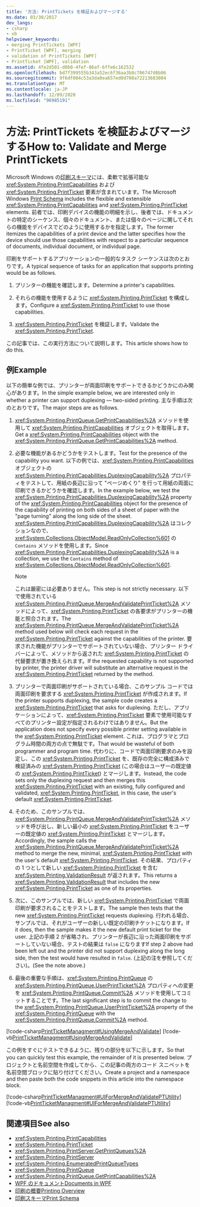 ```yaml
---
title: '方法: PrintTickets を検証およびマージする'
ms.date: 03/30/2017
dev_langs:
- csharp
- vb
helpviewer_keywords:
- merging PrintTickets [WPF]
- PrintTicket [WPF], merging
- validation of PrintTickets [WPF]
- PrintTicket [WPF], validation
ms.assetid: 4fe2d501-d0b0-4fef-86af-6ffe6c162532
ms.openlocfilehash: bd7f399555b343a52ec6f36aa3b8c706747d8b06
ms.sourcegitcommit: 9f6df084c53a3da0ea657ed0d708a72213683084
ms.translationtype: MT
ms.contentlocale: ja-JP
ms.lasthandoff: 12/09/2020
ms.locfileid: "96985191"
---
```

# <a name="how-to-validate-and-merge-printtickets"></a><span data-ttu-id="85393-102">方法: PrintTickets を検証およびマージする</span><span class="sxs-lookup"><span data-stu-id="85393-102">How to: Validate and Merge PrintTickets</span></span>
<span data-ttu-id="85393-103">Microsoft Windows の[印刷スキーマ](/windows/win32/printdocs/printschema)には、柔軟で拡張可能な <xref:System.Printing.PrintCapabilities> および <xref:System.Printing.PrintTicket> 要素が含まれています。</span><span class="sxs-lookup"><span data-stu-id="85393-103">The Microsoft Windows [Print Schema](/windows/win32/printdocs/printschema) includes the flexible and extensible <xref:System.Printing.PrintCapabilities> and <xref:System.Printing.PrintTicket> elements.</span></span> <span data-ttu-id="85393-104">前者では、印刷デバイスの機能の明細を示し、後者では、ドキュメントの特定のシーケンス、個々のドキュメント、または個々のページに関してそれらの機能をデバイスでどのように使用するかを指定します。</span><span class="sxs-lookup"><span data-stu-id="85393-104">The former itemizes the capabilities of a print device and the latter specifies how the device should use those capabilities with respect to a particular sequence of documents, individual document, or individual page.</span></span>  
  
 <span data-ttu-id="85393-105">印刷をサポートするアプリケーションの一般的なタスク シーケンスは次のとおりです。</span><span class="sxs-lookup"><span data-stu-id="85393-105">A typical sequence of tasks for an application that supports printing would be as follows.</span></span>  
  
1. <span data-ttu-id="85393-106">プリンターの機能を確認します。</span><span class="sxs-lookup"><span data-stu-id="85393-106">Determine a printer's capabilities.</span></span>  
  
2. <span data-ttu-id="85393-107">それらの機能を使用するように <xref:System.Printing.PrintTicket> を構成します。</span><span class="sxs-lookup"><span data-stu-id="85393-107">Configure a <xref:System.Printing.PrintTicket> to use those capabilities.</span></span>  
  
3. <span data-ttu-id="85393-108"><xref:System.Printing.PrintTicket> を検証します。</span><span class="sxs-lookup"><span data-stu-id="85393-108">Validate the <xref:System.Printing.PrintTicket>.</span></span>  
  
 <span data-ttu-id="85393-109">この記事では、この実行方法について説明します。</span><span class="sxs-lookup"><span data-stu-id="85393-109">This article shows how to do this.</span></span>  
  
## <a name="example"></a><span data-ttu-id="85393-110">例</span><span class="sxs-lookup"><span data-stu-id="85393-110">Example</span></span>  
 <span data-ttu-id="85393-111">以下の簡単な例では、プリンターが両面印刷をサポートできるかどうかにのみ関心があります。</span><span class="sxs-lookup"><span data-stu-id="85393-111">In the simple example below, we are interested only in whether a printer can support duplexing — two-sided printing.</span></span> <span data-ttu-id="85393-112">主な手順は次のとおりです。</span><span class="sxs-lookup"><span data-stu-id="85393-112">The major steps are as follows.</span></span>  
  
1. <span data-ttu-id="85393-113"><xref:System.Printing.PrintQueue.GetPrintCapabilities%2A> メソッドを使用して <xref:System.Printing.PrintCapabilities> オブジェクトを取得します。</span><span class="sxs-lookup"><span data-stu-id="85393-113">Get a <xref:System.Printing.PrintCapabilities> object with the <xref:System.Printing.PrintQueue.GetPrintCapabilities%2A> method.</span></span>  
  
2. <span data-ttu-id="85393-114">必要な機能があるかどうかをテストします。</span><span class="sxs-lookup"><span data-stu-id="85393-114">Test for the presence of the capability you want.</span></span> <span data-ttu-id="85393-115">以下の例では、<xref:System.Printing.PrintCapabilities> オブジェクトの <xref:System.Printing.PrintCapabilities.DuplexingCapability%2A> プロパティをテストして、用紙の長辺に沿って "ページめくり" を行って用紙の両面に印刷できるかどうかを確認します。</span><span class="sxs-lookup"><span data-stu-id="85393-115">In the example below, we test the <xref:System.Printing.PrintCapabilities.DuplexingCapability%2A> property of the <xref:System.Printing.PrintCapabilities> object for the presence of the capability of printing on both sides of a sheet of paper with the "page turning" along the long side of the sheet.</span></span> <span data-ttu-id="85393-116"><xref:System.Printing.PrintCapabilities.DuplexingCapability%2A> はコレクションなので、<xref:System.Collections.ObjectModel.ReadOnlyCollection%601> の `Contains` メソッドを使用します。</span><span class="sxs-lookup"><span data-stu-id="85393-116">Since <xref:System.Printing.PrintCapabilities.DuplexingCapability%2A> is a collection, we use the `Contains` method of <xref:System.Collections.ObjectModel.ReadOnlyCollection%601>.</span></span>  
  
    > [!NOTE]
    > <span data-ttu-id="85393-117">これは厳密には必要ありません。</span><span class="sxs-lookup"><span data-stu-id="85393-117">This step is not strictly necessary.</span></span> <span data-ttu-id="85393-118">以下で使用されている <xref:System.Printing.PrintQueue.MergeAndValidatePrintTicket%2A> メソッドによって、<xref:System.Printing.PrintTicket> の各要求がプリンターの機能と照合されます。</span><span class="sxs-lookup"><span data-stu-id="85393-118">The <xref:System.Printing.PrintQueue.MergeAndValidatePrintTicket%2A> method used below will check each request in the <xref:System.Printing.PrintTicket> against the capabilities of the printer.</span></span> <span data-ttu-id="85393-119">要求された機能がプリンターでサポートされていない場合、プリンター ドライバーによって、メソッドから返された <xref:System.Printing.PrintTicket> の代替要求が置き換えられます。</span><span class="sxs-lookup"><span data-stu-id="85393-119">If the requested capability is not supported by printer, the printer driver will substitute an alternative request in the <xref:System.Printing.PrintTicket> returned by the method.</span></span>  
  
3. <span data-ttu-id="85393-120">プリンターで両面印刷がサポートされている場合、このサンプル コードでは両面印刷を要求する <xref:System.Printing.PrintTicket> が作成されます。</span><span class="sxs-lookup"><span data-stu-id="85393-120">If the printer supports duplexing, the sample code creates a <xref:System.Printing.PrintTicket> that asks for duplexing.</span></span> <span data-ttu-id="85393-121">ただし、アプリケーションによって、<xref:System.Printing.PrintTicket> 要素で使用可能なすべてのプリンター設定が指定されるわけではありません。</span><span class="sxs-lookup"><span data-stu-id="85393-121">But the application does not specify every possible printer setting available in the <xref:System.Printing.PrintTicket> element.</span></span> <span data-ttu-id="85393-122">これは、プログラマとプログラム時間の両方の点で無駄です。</span><span class="sxs-lookup"><span data-stu-id="85393-122">That would be wasteful of both programmer and program time.</span></span> <span data-ttu-id="85393-123">代わりに、コードで両面印刷要求のみを設定し、この <xref:System.Printing.PrintTicket> を、既存の完全に構成済みで検証済みの <xref:System.Printing.PrintTicket> (この場合はユーザーの既定値の <xref:System.Printing.PrintTicket>) とマージします。</span><span class="sxs-lookup"><span data-stu-id="85393-123">Instead, the code sets only the duplexing request and then merges this <xref:System.Printing.PrintTicket> with an existing, fully configured and validated, <xref:System.Printing.PrintTicket>, in this case, the user's default <xref:System.Printing.PrintTicket>.</span></span>  
  
4. <span data-ttu-id="85393-124">そのため、このサンプルでは、<xref:System.Printing.PrintQueue.MergeAndValidatePrintTicket%2A> メソッドを呼び出し、新しい最小の <xref:System.Printing.PrintTicket> をユーザーの既定値の <xref:System.Printing.PrintTicket> とマージします。</span><span class="sxs-lookup"><span data-stu-id="85393-124">Accordingly, the sample calls the <xref:System.Printing.PrintQueue.MergeAndValidatePrintTicket%2A> method to merge the new, minimal, <xref:System.Printing.PrintTicket> with the user's default <xref:System.Printing.PrintTicket>.</span></span> <span data-ttu-id="85393-125">その結果、プロパティの 1 つとして新しい <xref:System.Printing.PrintTicket> を含む <xref:System.Printing.ValidationResult> が返されます。</span><span class="sxs-lookup"><span data-stu-id="85393-125">This returns a <xref:System.Printing.ValidationResult> that includes the new <xref:System.Printing.PrintTicket> as one of its properties.</span></span>  
  
5. <span data-ttu-id="85393-126">次に、このサンプルでは、新しい <xref:System.Printing.PrintTicket> で両面印刷が要求されることをテストします。</span><span class="sxs-lookup"><span data-stu-id="85393-126">The sample then tests that the new <xref:System.Printing.PrintTicket> requests duplexing.</span></span> <span data-ttu-id="85393-127">行われる場合、サンプルでは、それがユーザーの新しい既定の印刷チケットになります。</span><span class="sxs-lookup"><span data-stu-id="85393-127">If it does, then the sample makes it the new default print ticket for the user.</span></span> <span data-ttu-id="85393-128">上記の手順 2 が省略され、プリンターが長辺に沿った両面印刷をサポートしていない場合、テストの結果は `false` になります</span><span class="sxs-lookup"><span data-stu-id="85393-128">If step 2 above had been left out and the printer did not support duplexing along the long side, then the test would have resulted in `false`.</span></span> <span data-ttu-id="85393-129">(上記の注を参照してください)。</span><span class="sxs-lookup"><span data-stu-id="85393-129">(See the note above.)</span></span>  
  
6. <span data-ttu-id="85393-130">最後の重要な手順は、<xref:System.Printing.PrintQueue> の <xref:System.Printing.PrintQueue.UserPrintTicket%2A> プロパティへの変更を <xref:System.Printing.PrintQueue.Commit%2A> メソッドを使用してコミットすることです。</span><span class="sxs-lookup"><span data-stu-id="85393-130">The last significant step is to commit the change to the <xref:System.Printing.PrintQueue.UserPrintTicket%2A> property of the <xref:System.Printing.PrintQueue> with the <xref:System.Printing.PrintQueue.Commit%2A> method.</span></span>  
  
 [!code-csharp[PrintTicketManagment#UsingMergeAndValidate](~/samples/snippets/csharp/VS_Snippets_Wpf/PrintTicketManagment/CSharp/printticket.cs#usingmergeandvalidate)]
 [!code-vb[PrintTicketManagment#UsingMergeAndValidate](~/samples/snippets/visualbasic/VS_Snippets_Wpf/PrintTicketManagment/visualbasic/printticket.vb#usingmergeandvalidate)]  
  
 <span data-ttu-id="85393-131">この例をすぐにテストできるように、残りの部分を以下に示します。</span><span class="sxs-lookup"><span data-stu-id="85393-131">So that you can quickly test this example, the remainder of it is presented below.</span></span> <span data-ttu-id="85393-132">プロジェクトと名前空間を作成してから、この記事の両方のコード スニペットを名前空間ブロックに貼り付けてください。</span><span class="sxs-lookup"><span data-stu-id="85393-132">Create a project and a namespace and then paste both the code snippets in this article into the namespace block.</span></span>  
  
 [!code-csharp[PrintTicketManagment#UIForMergeAndValidatePTUtility](~/samples/snippets/csharp/VS_Snippets_Wpf/PrintTicketManagment/CSharp/printticket.cs#uiformergeandvalidateptutility)]
 [!code-vb[PrintTicketManagment#UIForMergeAndValidatePTUtility](~/samples/snippets/visualbasic/VS_Snippets_Wpf/PrintTicketManagment/visualbasic/printticket.vb#uiformergeandvalidateptutility)]  
  
## <a name="see-also"></a><span data-ttu-id="85393-133">関連項目</span><span class="sxs-lookup"><span data-stu-id="85393-133">See also</span></span>

- <xref:System.Printing.PrintCapabilities>
- <xref:System.Printing.PrintTicket>
- <xref:System.Printing.PrintServer.GetPrintQueues%2A>
- <xref:System.Printing.PrintServer>
- <xref:System.Printing.EnumeratedPrintQueueTypes>
- <xref:System.Printing.PrintQueue>
- <xref:System.Printing.PrintQueue.GetPrintCapabilities%2A>
- [<span data-ttu-id="85393-134">WPF のドキュメント</span><span class="sxs-lookup"><span data-stu-id="85393-134">Documents in WPF</span></span>](documents-in-wpf.md)
- [<span data-ttu-id="85393-135">印刷の概要</span><span class="sxs-lookup"><span data-stu-id="85393-135">Printing Overview</span></span>](printing-overview.md)
- [<span data-ttu-id="85393-136">印刷スキーマ</span><span class="sxs-lookup"><span data-stu-id="85393-136">Print Schema</span></span>](/windows/win32/printdocs/printschema)
